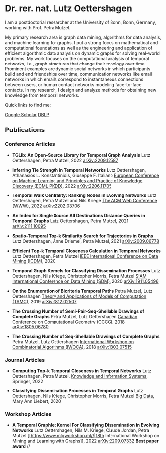 # Dr. rer. nat. Lutz Oettershagen

I am a postdoctorial researcher at the University of Bonn, Bonn, Germany, working with Prof. Petra Mutzel. 

My primary research area is graph data mining, algorithms for data analysis, and machine learning for graphs. I put a strong focus on mathematical and computational foundations as well as the engineering and application of efficient algorithmic data analysis on dynamic graphs for solving real-world problems. My work focuses on the computational analysis of temporal networks, i.e., graph structures that change their topology over time. Prominent examples are dynamic social networks in which participants build and end friendships over time, communication networks like email networks in which emails correspond to instantaneous connections between users, or human contact networks modeling face-to-face contacts. In my research, I design and analyze methods for obtaining new knowledge from temporal networks. 


Quick links to find me:

[Google Scholar](https://scholar.google.com/citations?user=NnaJPcMAAAAJ&hl=en)
[DBLP](https://dblp.org/pid/217/2351.html)



## Publications 
### Conference Articles 
* **TGLib: An Open-Source Library for Temporal Graph Analysis** 
Lutz Oettershagen, Petra Mutzel, 2022
[arXiv:2209.12587](https://arxiv.org/abs/2209.12587)

* **Inferring Tie Strength in Temporal Networks** 
Lutz Oettershagen, Athanasios L. Konstantinidis, Giuseppe F. Italiano
[European Conference on Machine Learning and Principles and Practice of Knowledge Discovery (ECML PKDD)](https://2022.ecmlpkdd.org/), 2022
[arXiv:2206.11705](https://arxiv.org/abs/2206.11705)

* **Temporal Walk Centrality: Ranking Nodes in Evolving Networks** 
Lutz Oettershagen, Petra Mutzel and Nils Kriege
[The ACM Web Conference (WWW)](https://www2022.thewebconf.org/), 2022
[arXiv:2202.03706](https://arxiv.org/abs/2202.03706)

* **An Index for Single Source All Destinations Distance Queries in Temporal Graphs** 
Lutz Oettershagen, Petra Mutzel, 2021
[arXiv:2111.10095](https://arxiv.org/abs/2111.10095)

* **Spatio-Temporal Top-k Similarity Search for Trajectories in Graphs** 
Lutz Oettershagen, Anne Driemel, Petra Mutzel, 2021
[arXiv:2009.06778](https://arxiv.org/abs/2009.06778)

* **Efficient Top-k Temporal Closeness Calculation in Temporal Networks** 
Lutz Oettershagen, Petra Mutzel
[IEEE International Conference on Data Mining (ICDM)](http://icdm2020.bigke.org/), 2020

* **Temporal Graph Kernels for Classifying Dissemination Processes** 
Lutz Oettershagen, Nils Kriege, Christopher Morris, Petra Mutzel
[SIAM International Conference on Data Mining (SDM)](https://www.siam.org/conferences/cm/conference/sdm20), 2020
[arXiv:1911.05496](https://arxiv.org/abs/1911.05496)

* **On the Enumeration of Bicriteria Temporal Paths** 
Petra Mutzel, Lutz Oettershagen
[Theory and Applications of Models of Computation (TAMC)](http://www.f.waseda.jp/watada/TAMC2019/), 2019 
[arXiv:1812.02507](https://arxiv.org/abs/1812.02507)

* **The Crossing Number of Semi-Pair-Seq-Shellable Drawings of Complete Graphs** 
Petra Mutzel, Lutz Oettershagen
[Canadian Conference on Computational Geometry (CCCG)](http://www.cs.umanitoba.ca/~cccg2018/), 2018
[arXiv:1805.06780](https://arxiv.org/abs/1805.06780)

* **The Crossing Number of Seq-Shellable Drawings of Complete Graphs** 
Petra Mutzel, Lutz Oettershagen
[International Workshop on Combinatorial Algorithms (IWOCA)](https://www.comp.nus.edu.sg/~iwoca18/), 2018
[arXiv:1803.07515](https://arxiv.org/abs/1803.07515)

### Journal Articles 

* **Computing Top-k Temporal Closeness in Temporal Networks** 
Lutz Oettershagen, Petra Mutzel.
[Knowledge and Information Systems](https://doi.org/10.1007/s10115-021-01639-4), Springer, 2022

* **Classifying Dissemination Processes in Temporal Graphs** 
Lutz Oettershagen, Nils Kriege, Christopher Morris, Petra Mutzel 
[Big Data](https://www.liebertpub.com/doi/full/10.1089/big.2020.0086), Mary Ann Liebert, 2020


### Workshop Articles 

* **A Temporal Graphlet Kernel For Classifying Dissemination in Evolving Networks** 
Lutz Oettershagen, Nils M. Kriege, Claude Jordan, Petra Mutzel
[[https://www.mlgworkshop.ml//|18th  International Workshop on Mining and Learning with Graphs]], 2022
[arXiv:2209.07332](https://arxiv.org/abs/2209.07332)
**Best paper award** //


